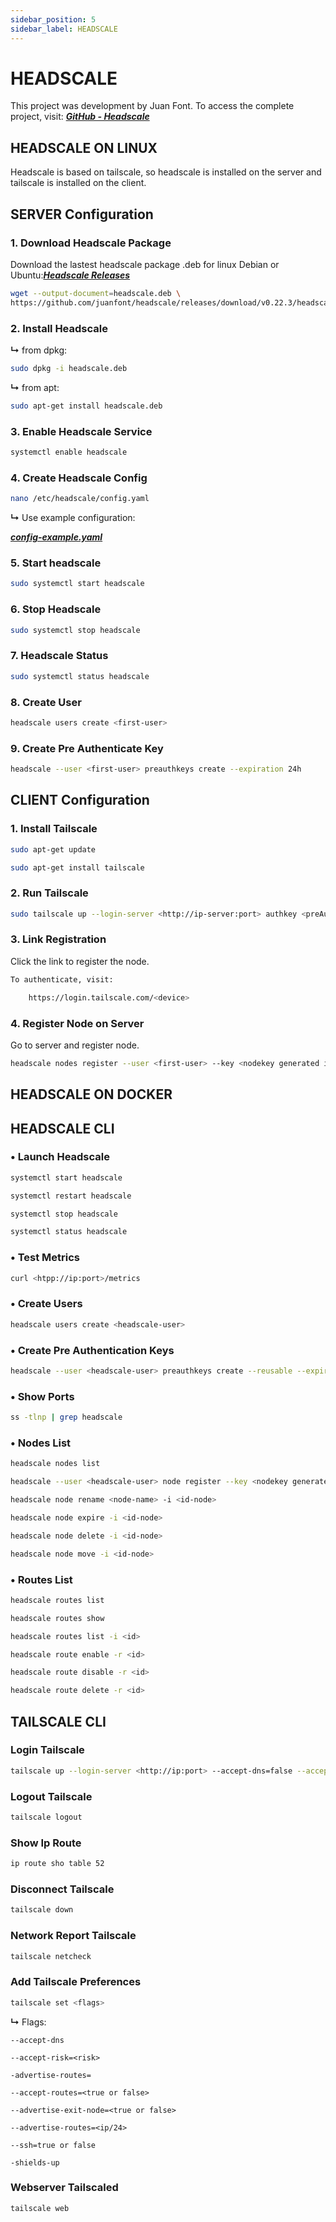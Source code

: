 ```yaml
---
sidebar_position: 5
sidebar_label: HEADSCALE
---
```


# HEADSCALE
This project was development by Juan Font. To access the complete project, visit: [***GitHub - Headscale***](https://github.com/juanfont/headscale)

## HEADSCALE ON LINUX
Headscale is based on tailscale, so headscale is installed on the server and tailscale is installed on the client.

## **SERVER Configuration**

### 1. Download Headscale Package
Download the lastest headscale package .deb for linux Debian or Ubuntu:[***Headscale Releases***](https://github.com/juanfont/headscale/releases)

```bash
wget --output-document=headscale.deb \
https://github.com/juanfont/headscale/releases/download/v0.22.3/headscale_0.22.3_linux_amd64.deb
```

### 2. Install Headscale

**↳** from dpkg:
```bash
sudo dpkg -i headscale.deb
```
**↳** from apt:
```bash
sudo apt-get install headscale.deb
```

### 3. Enable Headscale Service

```bash
systemctl enable headscale
```

### 4. Create Headscale Config

```bash
nano /etc/headscale/config.yaml
```

**↳** Use example configuration:  

[***config-example.yaml***](../files/config-example.yaml)

### 5. Start headscale

```bash
sudo systemctl start headscale
```

### 6. Stop Headscale

```bash
sudo systemctl stop headscale
```

### 7. Headscale Status

```bash
sudo systemctl status headscale
```

### 8. Create User

```bash
headscale users create <first-user>
```

### 9. Create Pre Authenticate Key

```bash
headscale --user <first-user> preauthkeys create --expiration 24h
```

## **CLIENT Configuration**

### 1. Install Tailscale

```bash
sudo apt-get update
```

```bash
sudo apt-get install tailscale
```

### 2. Run Tailscale 

```bash
sudo tailscale up --login-server <http://ip-server:port> authkey <preAuthKey> --accept-routes=true --accept-dns=false --advertise-routes=<ip/24>
```

### 3. Link Registration
Click the link to register the node.

```bash
To authenticate, visit:

	https://login.tailscale.com/<device>
```

### 4. Register Node on Server
Go to server and register node.

```bash
headscale nodes register --user <first-user> --key <nodekey generated in login tailscale>
```

## HEADSCALE ON DOCKER


## **HEADSCALE CLI**

### • Launch Headscale

```bash
systemctl start headscale
```

```bash
systemctl restart headscale
```

```bash
systemctl stop headscale
```

```bash
systemctl status headscale
```

### • Test Metrics

```bash
curl <htpp://ip:port>/metrics
```

### • Create Users

```bash
headscale users create <headscale-user>
```

### • Create Pre Authentication Keys

```bash
headscale --user <headscale-user> preauthkeys create --reusable --expiration <time-key>
```

### • Show Ports

```bash
ss -tlnp | grep headscale
```

### • Nodes List

```bash
headscale nodes list
```

```bash
headscale --user <headscale-user> node register --key <nodekey generated in login tailscale>
```


```bash
headscale node rename <node-name> -i <id-node>
```

```bash
headscale node expire -i <id-node>
```

```bash
headscale node delete -i <id-node>
```

```bash
headscale node move -i <id-node>
```

### • Routes List

```bash
headscale routes list
```

```bash
headscale routes show
```

```bash
headscale routes list -i <id>
```

```bash
headscale route enable -r <id>
```

```bash
headscale route disable -r <id>
```

```bash
headscale route delete -r <id>
```

## **TAILSCALE CLI**

### Login Tailscale

```bash
tailscale up --login-server <http://ip:port> --accept-dns=false --accept-routes=true --advertise-routes=<ip/24>
```

### Logout Tailscale

```bash
tailscale logout
```

### Show Ip Route

```bash
ip route sho table 52
```

### Disconnect Tailscale

```bash
tailscale down
```

### Network Report Tailscale

```bash
tailscale netcheck
```

### Add Tailscale Preferences

```bash
tailscale set <flags>
```

**↳** Flags:  

`--accept-dns`

`--accept-risk=<risk>`

`-advertise-routes=`

`--accept-routes=<true or false>`

`--advertise-exit-node=<true or false>`

`--advertise-routes=<ip/24>`

`--ssh=true or false`

`-shields-up`

### Webserver Tailscaled

```bash
tailscale web
```
